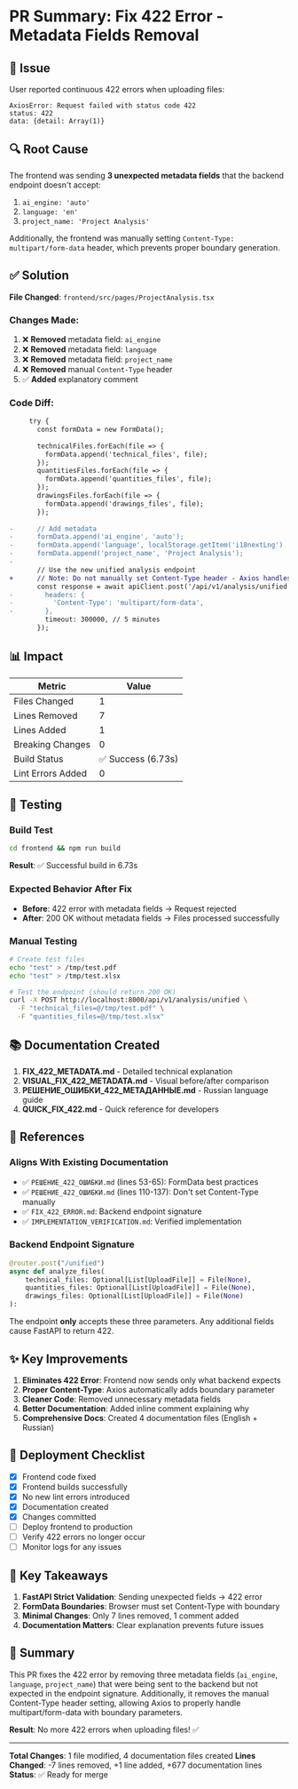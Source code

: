 # PR Summary: Fix 422 Error - Metadata Fields Removal

## 🎯 Issue
User reported continuous 422 errors when uploading files:
```
AxiosError: Request failed with status code 422
status: 422
data: {detail: Array(1)}
```

## 🔍 Root Cause
The frontend was sending **3 unexpected metadata fields** that the backend endpoint doesn't accept:
1. `ai_engine: 'auto'`
2. `language: 'en'`
3. `project_name: 'Project Analysis'`

Additionally, the frontend was manually setting `Content-Type: multipart/form-data` header, which prevents proper boundary generation.

## ✅ Solution
**File Changed**: `frontend/src/pages/ProjectAnalysis.tsx`

### Changes Made:
1. ❌ **Removed** metadata field: `ai_engine`
2. ❌ **Removed** metadata field: `language`
3. ❌ **Removed** metadata field: `project_name`
4. ❌ **Removed** manual `Content-Type` header
5. ✅ **Added** explanatory comment

### Code Diff:
```diff
     try {
       const formData = new FormData();
       
       technicalFiles.forEach(file => {
         formData.append('technical_files', file);
       });
       quantitiesFiles.forEach(file => {
         formData.append('quantities_files', file);
       });
       drawingsFiles.forEach(file => {
         formData.append('drawings_files', file);
       });
 
-      // Add metadata
-      formData.append('ai_engine', 'auto');
-      formData.append('language', localStorage.getItem('i18nextLng') || 'en');
-      formData.append('project_name', 'Project Analysis');
-
       // Use the new unified analysis endpoint
+      // Note: Do not manually set Content-Type header - Axios handles it automatically for FormData
       const response = await apiClient.post('/api/v1/analysis/unified', formData, {
-        headers: {
-          'Content-Type': 'multipart/form-data',
-        },
         timeout: 300000, // 5 minutes
       });
```

## 📊 Impact

| Metric | Value |
|--------|-------|
| Files Changed | 1 |
| Lines Removed | 7 |
| Lines Added | 1 |
| Breaking Changes | 0 |
| Build Status | ✅ Success (6.73s) |
| Lint Errors Added | 0 |

## 🧪 Testing

### Build Test
```bash
cd frontend && npm run build
```
**Result**: ✅ Successful build in 6.73s

### Expected Behavior After Fix
- **Before**: 422 error with metadata fields → Request rejected
- **After**: 200 OK without metadata fields → Files processed successfully

### Manual Testing
```bash
# Create test files
echo "test" > /tmp/test.pdf
echo "test" > /tmp/test.xlsx

# Test the endpoint (should return 200 OK)
curl -X POST http://localhost:8000/api/v1/analysis/unified \
  -F "technical_files=@/tmp/test.pdf" \
  -F "quantities_files=@/tmp/test.xlsx"
```

## 📚 Documentation Created

1. **FIX_422_METADATA.md** - Detailed technical explanation
2. **VISUAL_FIX_422_METADATA.md** - Visual before/after comparison
3. **РЕШЕНИЕ_ОШИБКИ_422_МЕТАДАННЫЕ.md** - Russian language guide
4. **QUICK_FIX_422.md** - Quick reference for developers

## 🔗 References

### Aligns With Existing Documentation
- ✅ `РЕШЕНИЕ_422_ОШИБКИ.md` (lines 53-65): FormData best practices
- ✅ `РЕШЕНИЕ_422_ОШИБКИ.md` (lines 110-137): Don't set Content-Type manually
- ✅ `FIX_422_ERROR.md`: Backend endpoint signature
- ✅ `IMPLEMENTATION_VERIFICATION.md`: Verified implementation

### Backend Endpoint Signature
```python
@router.post("/unified")
async def analyze_files(
    technical_files: Optional[List[UploadFile]] = File(None),
    quantities_files: Optional[List[UploadFile]] = File(None),
    drawings_files: Optional[List[UploadFile]] = File(None)
):
```

The endpoint **only** accepts these three parameters. Any additional fields cause FastAPI to return 422.

## ✨ Key Improvements

1. **Eliminates 422 Error**: Frontend now sends only what backend expects
2. **Proper Content-Type**: Axios automatically adds boundary parameter
3. **Cleaner Code**: Removed unnecessary metadata fields
4. **Better Documentation**: Added inline comment explaining why
5. **Comprehensive Docs**: Created 4 documentation files (English + Russian)

## 🚀 Deployment Checklist

- [x] Frontend code fixed
- [x] Frontend builds successfully
- [x] No new lint errors introduced
- [x] Documentation created
- [x] Changes committed
- [ ] Deploy frontend to production
- [ ] Verify 422 errors no longer occur
- [ ] Monitor logs for any issues

## 📝 Key Takeaways

1. **FastAPI Strict Validation**: Sending unexpected fields → 422 error
2. **FormData Boundaries**: Browser must set Content-Type with boundary
3. **Minimal Changes**: Only 7 lines removed, 1 comment added
4. **Documentation Matters**: Clear explanation prevents future issues

## 🎉 Summary

This PR fixes the 422 error by removing three metadata fields (`ai_engine`, `language`, `project_name`) that were being sent to the backend but not expected in the endpoint signature. Additionally, it removes the manual Content-Type header setting, allowing Axios to properly handle multipart/form-data with boundary parameters.

**Result**: No more 422 errors when uploading files! ✅

---

**Total Changes**: 1 file modified, 4 documentation files created
**Lines Changed**: -7 lines removed, +1 line added, +677 documentation lines
**Status**: ✅ Ready for merge
